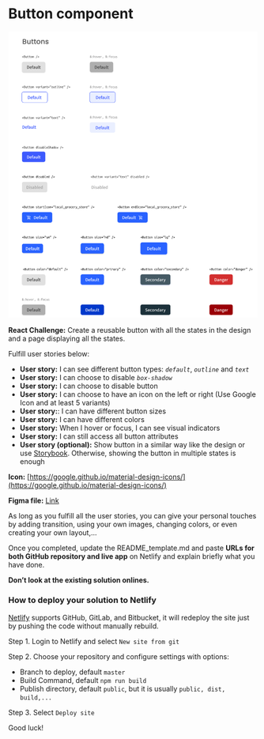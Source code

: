 # Button component

![assets/Screenshot_2020-10-08_at_11.22.44.png](assets/Screenshot_2020-10-08_at_11.22.44.png)

**React Challenge:** Create a reusable button with all the states in the design and a page displaying all the states.

Fulfill user stories below:

-   **User story:** I can see different button types: *`default`*, *`outline`* and *`text`*
-   **User story:** I can choose to disable *`box-shadow`*
-   **User story:** I can choose to disable button
-   **User story:** I can choose to have an icon on the left or right (Use Google Icon and at least 5 variants)
-   **User story:**: I can have different button sizes
-   **User story:** I can have different colors
-   **User story:** When I hover or focus, I can see visual indicators
-   **User story:** I can still access all button attributes
-   **User story (optional):** Show button in a similar way like the design or use [Storybook](https://storybook.js.org/). Otherwise, showing the button in multiple states is enough

**Icon:** [https://google.github.io/material-design-icons/](https://google.github.io/material-design-icons/)

**Figma file:** [Link](https://www.figma.com/file/vfMDJhGGnqfaskO2aud06o/button-component?node-id=1%3A144&viewport=415%2C48%2C0.6118738651275635)

As long as you fulfill all the user stories, you can give your personal touches by adding transition, using your own images, changing colors, or even creating your own layout,...

Once you completed, update the README_template.md and paste **URLs for both GitHub repository and live app** on Netlify and explain briefly what you have done.

**Don’t look at the existing solution onlines.**

### How to deploy your solution to Netlify

[Netlify](https://www.netlify.com/) supports GitHub, GitLab, and Bitbucket, it will redeploy the site just by pushing the code without manually rebuild.

Step 1. Login to Netlify and select `New site from git`

Step 2. Choose your repository and configure settings with options:

-   Branch to deploy, default `master`
-   Build Command, default `npm run build`
-   Publish directory, default `public`, but it is usually `public, dist, build,...`

Step 3. Select `Deploy site`

Good luck!

<!-- 1- npm init
2- npm install react react-dom (all lowercase)
3- create new index.html (rename olderone)
4- create script.js and link it in index
5- import your dependencies into script.js (import react...)
6- run parcel index.html
7- start coding -->

